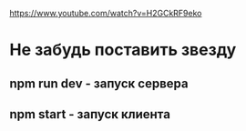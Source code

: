 https://www.youtube.com/watch?v=H2GCkRF9eko

# Не забудь поставить звезду

## npm run dev - запуск сервера

## npm start - запуск клиента
